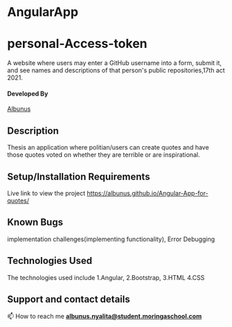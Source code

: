 # AngularApp
# personal-Access-token
A website where users may enter a GitHub username into a form, submit it, and see names and descriptions of that person's public repositories,17th act 2021.
#### Developed By 
[Albunus](https://github.com/albunus)

## Description
 Thesis an application where politian/users can create quotes and have those quotes voted on whether they are terrible or are inspirational. 
 
## Setup/Installation Requirements

Live link to view the project https://albunus.github.io/Angular-App-for-quotes/

## Known Bugs
implementation challenges(implementing  functionality), Error Debugging

## Technologies Used
The technologies used include 
1.Angular,
2.Bootstrap,
3.HTML 
4.CSS

## Support and contact details
📫 How to reach me **albunus.nyalita@student.moringaschool.com**
